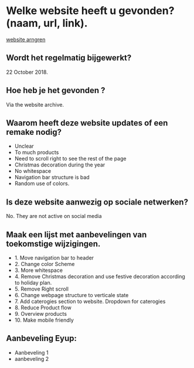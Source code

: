<!DOCTYPE html>
<html lang='en' dir="ltr">
<head>
<title>markdown-warmup-html</title>
</head>
<body>
<h1>Welke website heeft u gevonden? (naam, url, link).</h1>
<a href="www.arngren.net">website arngren</a>

<h2>Wordt het regelmatig bijgewerkt?</h2>
<p>22 October 2018.</p>

<h2>Hoe heb je het gevonden ?</h2>
<p>Via the website archive.</p>

<h2>Waarom heeft deze website updates of een remake nodig?</h2>
  <ul>
    <li>Unclear</li>
    <li>To much products</li>
    <li>Need to scroll right to see the rest of the page</li>
    <li>Christmas decoration during the year</li>
    <li>No whitespace</li>
    <li>Navigation bar structure is bad</li>
    <li>Random use of colors.</li>
  </ul>
<h2>Is deze website aanwezig op sociale netwerken?</h2>
<p>No. They are not active on social media</p>

<h2>Maak een lijst met aanbevelingen van toekomstige wijzigingen.</h2>
  <ul>
    <li>1. Move navigation bar to header</li>
    <li>2. Change color Scheme</li>
    <li>3. More whitespace</li>
    <li>4. Remove Christmas decoration and use festive decoration according to holiday plan.</li>
    <li>5. Remove Right scroll</li>
    <li>6. Change webpage structure to verticale state</li>
    <li>7. Add caterogies section to website. Dropdown for caterogies</li>
    <li>8. Reduce Product flow</li>
    <li>9. Overview products</li>
    <li>10. Make mobile friendly</li>
  </ul>      
<h2> Aanbeveling Eyup: </h2>
  <ul>
    <li>Aanbeveling 1</li>
    <li>aanbeveling 2</li>
  </ul>  
</body>
 
